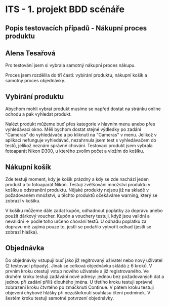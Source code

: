 ITS - 1. projekt BDD scénáře
===========================

Popis testovacích případů - Nákupní proces produktu
---------------------------------------------------
## Alena Tesařová

Pro testování jsem si vybrala samotný nákupní proces nákupu.

Proces jsem rozdělila do tří částí: vybírání produktu, nákupní košík a samotný proces objednávky.

## Vybírání produktu
Abychom mohli vybrat produkt musíme se napřed dostat na stránku online ochodu a pak vyhledat produkt.

Nalézt produkt můžeme buď přes kategorie v hlavním menu anebo přes vyhledávací okno. Měli bychom dostat stejné výdledky po zadání "Cameras" do vyhledávače a po kliknutí na "Cameras" v menu. Jelikož v aplikaci nefunguje vyhledávač, nezahrnula jsem test s vyhledávačem do testů, jelikož neznám správné chování. Testovací produkt jsem vybrala fotoaparát Nikon D300, u kterého zvolím počet a vložím do košíku.

## Nákupní košík

Zde testuji moment, kdy je košík prázdný a kdy se zde nachází jeden produkt a to fotoaparát Nikon. Testuji zvětšování množství produktu v košíku a odstranění produktu. Nějaké produkty nejsou již na skladě v požadovaném množství, u těchto produktů očekáváme warning, který se zobrazí v košíku.

V košíku můžeme dále zadat kupón, odhadnout poplatky za dopravu anebo použít dárkový voucher. Kupón a vouchery testuji, když jsou validní a nevalidní => podle toho určeno chování testů. U odhadu poplatku za dopravu mě zajímá pouze to, jestli se podařilo vytvořit odhad (jestli se zobrazí hláška). 

## Objednávka
Do objednávky vstupuji buď jako již regitrovaný uživatel nebo nový uživatel (2 testovací případy). Jinak se celková objednávka skládá z 6 kroků. V prvním kroku otestuji vstup nového uživatele a již registrovaného. Ve druhém kroku testuji zadávání nové adresy: jednou bez požadovaných dat a jednou při zadání příliš dlouhého jména. U třetího kroku testuji správné zobrazení kroku čtvrtého po zmáčknutí Continue. V pátem kroku testuji objevení chybové hlášky při nezaškrknutí souhlasu čtení podmínek. V šestém kroku testuji samotné potvrzení objednávky. 


